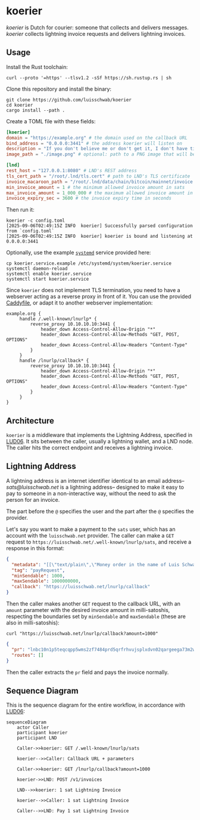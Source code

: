 # koerier

_koerier_ is Dutch for courier: someone that collects and delivers messages. _koerier_ collects
lightning invoice requests and delivers lightning invoices.

## Usage

Install the Rust toolchain:
```shell
curl --proto '=https' --tlsv1.2 -sSf https://sh.rustup.rs | sh
```

Clone this repository and install the binary:
```
git clone https://github.com/luisschwab/koerier
cd koerier
cargo install --path .
```

Create a TOML file with these fields:
```toml
[koerier]
domain = "https://example.org" # the domain used on the callback URL
bind_address = "0.0.0.0:3441" # the address koerier will listen on
description = "If you don't believe me or don't get it, I don't have time to try to convince you, sorry." # description that will be displayed when the LNURL endpoint is hit
image_path = "./image.png" # optional: path to a PNG image that will be displayed when the LNURL endpoint is hit

[lnd]
rest_host = "127.0.0.1:8080" # LND's REST address
tls_cert_path = "/root/.lnd/tls.cert" # path to LND's TLS certificate
invoice_macaroon_path = "/root/.lnd/data/chain/bitcoin/mainnet/invoice.macaroon" # path to LND's invoice macaroon
min_invoice_amount = 1 # the minimum allowed invoice amount in sats
max_invoice_amount = 1_000_000 # the maximum allowed invoice amount in sats
invoice_expiry_sec = 3600 # the invoice expiry time in seconds
```

Then run it:
```shell
koerier -c config.toml
[2025-09-06T02:49:15Z INFO  koerier] Successfully parsed configuration from `config.toml`
[2025-09-06T02:49:15Z INFO  koerier] koerier is bound and listening at 0.0.0.0:3441
```

Optionally, use the example [`systemd`](./koerier.service.example) service provided here:
```shell
cp koerier.service.example /etc/systemd/system/koerier.service
systemctl daemon-reload
systemctl enable koerier.service
systemctl start koerier.service
```

Since `koerier` does not implement TLS termination, you need to have a webserver acting as a reverse proxy in front of it.
You can use the provided [Caddyfile](./Caddyfile.example), or adapt it to another webserver implementation:

```Caddyfile
example.org {
     handle /.well-known/lnurlp* {
         reverse_proxy 10.10.10.10:3441 {
             header_down Access-Control-Allow-Origin "*"
             header_down Access-Control-Allow-Methods "GET, POST, OPTIONS"
             header_down Access-Control-Allow-Headers "Content-Type"
         }
     }
     handle /lnurlp/callback* {
         reverse_proxy 10.10.10.10:3441 {
             header_down Access-Control-Allow-Origin "*"
             header_down Access-Control-Allow-Methods "GET, POST, OPTIONS"
             header_down Access-Control-Allow-Headers "Content-Type"
         }
     }
}
```

## Architecture

`koerier` is a middleware that implements the Lightning Address, specified in [LUD06](https://github.com/lnurl/luds/blob/luds/06.md).
It sits between the caller, usually a lightning wallet, and a LND node. The caller
hits the correct endpoint and receives a lightning invoice.

## Lightning Address

A lightning address is an internet identifier identical to an email address–_sats@luisschwab.net_ is a lightning address–
designed to make it easy to pay to someone in a non-interactive way, without the need to ask the person for an invoice.

The part before the `@` specifies the user and the part after the `@` specifies the provider.

Let's say you want to make a payment to the `sats` user, which has an account with the `luisschwab.net` provider.
The caller can make a `GET` request to `https://luisschwab.net/.well-known/lnurlp/sats`, and receive a response
in this format:

```json
{
  "metadata": "[[\"text/plain\",\"Money order in the name of Luis Schwab\"]]",
  "tag": "payRequest",
  "minSendable": 1000,
  "maxSendable": 1000000000,
  "callback": "https://luisschwab.net/lnurlp/callback"
}
```

Then the caller makes another `GET` request to the callback URL, with an `amount` parameter with the desired invoice
amount in milli-satoshis, respecting the boundaries set by `minSendable` and `maxSendable` (these are also in milli-satoshis):

```shell
curl "https://luisschwab.net/lnurlp/callback?amount=1000"
```

```json
{
  "pr": "lnbc10n1p5teqcqpp5wms2zf7484prd5qrfrhvujsplxdvn02qargeega73m2wwr4w7m3shp5v9h3gnjjae46gpgsglr8everxdx2xcwdrv639mf56s7l65def5kqcqzysxqrrsssp5t5hf4t3pz5cxduf0cjdh0g098c8gxs27mpvm2jwu6rm0qv3rq68s9qxpqysgqshl7d530ekw2lz94am96yfct9s0vumscr3808vqy2d7kgs08ltzppqq3dm0mgwtlzu2wk26m964d79pmdlmmz5nc6he2u7lqh60gmhgqm2efh2",
  "routes": []
}
```

Then the caller extracts the `pr` field and pays the invoice normally.

## Sequence Diagram

This is the sequence diagram for the entire workflow, in accordance with [LUD06](https://github.com/lnurl/luds/blob/luds/06.md):

```mermaid
sequenceDiagram
    actor Caller
    participant koerier
    participant LND

    Caller->>koerier: GET /.well-known/lnurlp/sats

    koerier-->>Caller: Callback URL + parameters

    Caller->>koerier: GET /lnurlp/callback?amount=1000

    koerier->>LND: POST /v1/invoices

    LND-->>koerier: 1 sat Lightning Invoice

    koerier-->>Caller: 1 sat Lightning Invoice

    Caller-->>LND: Pay 1 sat Lightning Invoice
```
